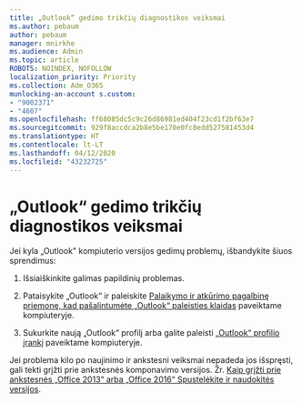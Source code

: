 ```yaml
---
title: „Outlook“ gedimo trikčių diagnostikos veiksmai
ms.author: pebaum
author: pebaum
manager: mnirkhe
ms.audience: Admin
ms.topic: article
ROBOTS: NOINDEX, NOFOLLOW
localization_priority: Priority
ms.collection: Adm_O365
munlocking-an-account s.custom:
- "9002371"
- "4607"
ms.openlocfilehash: ff68085dc5c9c26d86981ed404f23cd1f2bf63e7
ms.sourcegitcommit: 929f8accdca2b8e5be170e0fc8edd527581453d4
ms.translationtype: HT
ms.contentlocale: lt-LT
ms.lasthandoff: 04/12/2020
ms.locfileid: "43232725"
---
```

# <a name="outlook-crash-troubleshooting-steps"></a>„Outlook“ gedimo trikčių diagnostikos veiksmai

Jei kyla „Outlook" kompiuterio versijos gedimų problemų, išbandykite šiuos sprendimus:

1. Išsiaiškinkite galimas papildinių problemas.

2. Pataisykite „Outlook“ ir paleiskite [Palaikymo ir atkūrimo pagalbinę priemonę, kad pašalintumėte „Outlook“ paleisties klaidas](https://aka.ms/SaRA-OutlookWontStart) paveiktame kompiuteryje.

3. Sukurkite naują „Outlook“ profilį arba galite paleisti [„Outlook“ profilio įrankį](https://aka.ms/SaRA-OutlookSetupProfile) paveiktame kompiuteryje.

Jei problema kilo po naujinimo ir ankstesni veiksmai nepadeda jos išspręsti, gali tekti grįžti prie ankstesnės komponavimo versijos. Žr. [Kaip grįžti prie ankstesnės „Office 2013“ arba „Office 2016“ Spustelėkite ir naudokitės versijos](https://support.microsoft.com/help/2770432).
